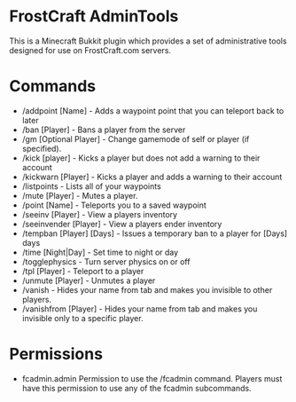 FrostCraft AdminTools
=================
This is a Minecraft Bukkit plugin which provides a set of administrative tools designed for use on FrostCraft.com servers.

Commands
=================
* /addpoint [Name] - Adds a waypoint point that you can teleport back to later
* /ban [Player] - Bans a player from the server
* /gm [Optional Player] - Change gamemode of self or player (if specified).
* /kick [player] - Kicks a player but does not add a warning to their account
* /kickwarn [Player] - Kicks a player and adds a warning to their account
* /listpoints - Lists all of your waypoints
* /mute [Player] - Mutes a player.
* /point [Name] - Teleports you to a saved waypoint
* /seeinv [Player] - View a players inventory
* /seeinvender [Player] - View a players ender inventory
* /tempban [Player] [Days] - Issues a temporary ban to a player for [Days] days
* /time [Night|Day] - Set time to night or day
* /togglephysics - Turn server physics on or off
* /tpl [Player] - Teleport to a player
* /unmute [Player] - Unmutes a player
* /vanish - Hides your name from tab and makes you invisible to other players.
* /vanishfrom [Player] - Hides your name from tab and makes you invisible only to a specific player.

Permissions
=================
* fcadmin.admin Permission to use the /fcadmin command. Players must have this permission to use any of the fcadmin subcommands.



